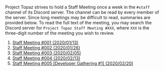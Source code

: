 Project Topaz strives to hold a Staff Meeting once a week in the `#staff` channel of its Discord server. The channel can be read by every member of the server. Since long meetings may be difficult to read, summaries are provided below. To read the full text of the meeting, you may search the Discord server for `Project Topaz Staff Meeting #XXX`, where `XXX` is the three-digit number of the meeting you wish to review.

1. [Staff Meeting #001 (2020/01/13)](https://github.com/project-topaz/topaz/wiki/Staff-Meeting-001-Summary)
2. [Staff Meeting #002 (2020/01/26)](https://github.com/project-topaz/topaz/wiki/Staff-Meeting-002-Summary)
3. [Staff Meeting #003 (2020/02/05)](https://github.com/project-topaz/topaz/wiki/Staff-Meeting-003-Summary)
4. [Staff Meeting #004 (2020/02/13)](https://github.com/project-topaz/topaz/wiki/Staff-Meeting-004-Summary)
5. [Staff Meeting #005 [Developer Gathering #1] (2020/02/20)](https://github.com/project-topaz/topaz/wiki/Staff-Meeting-005-Summary)
